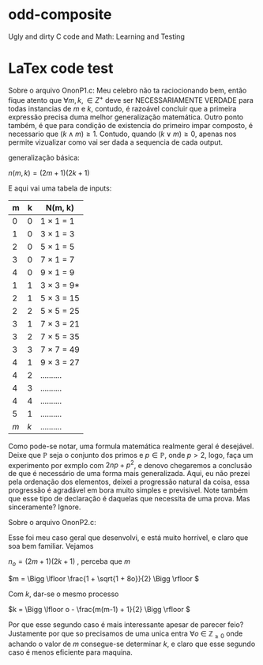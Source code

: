 # odd-composite
Ugly and dirty C code and Math: Learning and Testing



# LaTex code test

Sobre o arquivo OnonP1.c: Meu celebro não ta raciocionando bem, então fique atento que $\forall m, k, \in Z^{+}$ deve ser NECESSARIAMENTE VERDADE para todas instancias de
$m$ e $k$, contudo, é razoável concluir que a primeira expressão precisa duma melhor generalização matemática. Outro ponto também, é que para condição de existencia do primeiro impar
composto, é necessario que $(k \land m) \geq 1$. Contudo, quando $(k \lor m) \geq 0$, apenas nos permite vizualizar como vai ser dada a sequencia de cada output.

generalização básica:

$n(m, k) = (2m + 1)(2k + 1)$


E aqui vai uma tabela de inputs: 

| m | k | N(m, k)         |
|---|---|-----------------|
| 0 | 0 | 1 × 1 = 1       |
| 1 | 0 | 3 × 1 = 3       |
| 2 | 0 | 5 × 1 = 5        |
| 3 | 0 | 7 × 1 = 7        |
| 4 | 0 | 9 × 1 = 9        |
| 1 | 1 | 3 × 3 = 9*       |
| 2 | 1 | 5 × 3 = 15       |
| 2 | 2 | 5 × 5 = 25       |
| 3 | 1 | 7 × 3 = 21       |
| 3 | 2 | 7 × 5 = 35       |
| 3 | 3 | 7 × 7 = 49       |
| 4 | 1 | 9 × 3 = 27       |
| 4 | 2 | ..........       |
| 4 | 3 | ..........       |
| 4 | 4 | ..........       |
| 5 | 1 | ..........       |
| $m$ | $k$ |  ..........  |

Como pode-se notar, uma formula matemática realmente geral é desejável. Deixe que $\mathbb{P}$ seja o conjunto dos primos e $p \in \mathbb{P}$, onde $p > 2$, logo,
faça um experimento por exmplo com $2np + p^{2}$, e denovo chegaremos a conclusão de que é necessário de uma forma mais generalizada. Aqui, eu não prezei pela 
ordenação dos elementos, deixei a progressão natural da coisa, essa progressão é agradável em bora muito simples e previsivel. Note também que esse tipo de declaração 
é daquelas que necessita de uma prova. Mas sinceramente? Ignore.



Sobre o arquivo OnonP2.c:

Esse foi meu caso geral que desenvolvi, e está muito horrível, e claro que soa bem familiar. Vejamos

$n_{o} = (2m + 1)(2k+ 1)$ , perceba que $m$ 

$m = \Bigg  \lfloor  \frac{1 + \sqrt{1 + 8o}}{2}  \Bigg \rfloor $

Com $k$, dar-se o mesmo processo

$k = \Bigg  \lfloor  o - \frac{m(m-1) + 1}{2}  \Bigg \rfloor $

Por que esse segundo caso é mais interessante apesar de parecer feio? Justamente por que so precisamos de uma unica entra $\forall o$
$\in$ $\mathbb{Z}_{\geq 0}$ onde achando o valor de $m$ consegue-se determinar $k$, e claro que esse segundo caso é menos eficiente para maquina.

